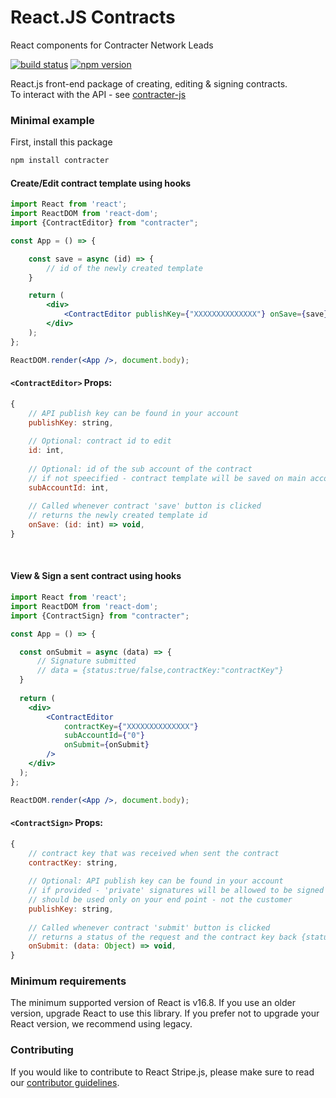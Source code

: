 # React.JS Contracts

React components for Contracter Network Leads

[![build status](https://img.shields.io/npm/l/contracter)](https://www.npmjs.com/package/contracter)
[![npm version](https://img.shields.io/npm/v/contracter)](https://www.npmjs.com/package/contracter)

React.js front-end package of creating, editing & signing contracts.<br/>
To interact with the API - see [contracter-js](https://github.com/network-leads/contracter-js)

### Minimal example

First, install this package
```sh
npm install contracter
```

#### Create/Edit contract template using hooks

```jsx
import React from 'react';
import ReactDOM from 'react-dom';
import {ContractEditor} from "contracter";

const App = () => {

    const save = async (id) => {
        // id of the newly created template
    }

    return (
        <div>
            <ContractEditor publishKey={"XXXXXXXXXXXXXX"} onSave={save} />
        </div>
    );
};

ReactDOM.render(<App />, document.body);
```


#### `<ContractEditor>` Props:

```js
{
    // API publish key can be found in your account
    publishKey: string,
    
    // Optional: contract id to edit
    id: int,
    
    // Optional: id of the sub account of the contract
    // if not speecified - contract template will be saved on main account
    subAccountId: int,
    
    // Called whenever contract 'save' button is clicked
    // returns the newly created template id
    onSave: (id: int) => void,
}
```


<br/>


#### View & Sign a sent contract using hooks

```jsx
import React from 'react';
import ReactDOM from 'react-dom';
import {ContractSign} from "contracter";

const App = () => {

  const onSubmit = async (data) => {
      // Signature submitted
      // data = {status:true/false,contractKey:"contractKey"}
  }
  
  return (
    <div>
        <ContractEditor
            contractKey={"XXXXXXXXXXXXXX"}
            subAccountId={"0"}
            onSubmit={onSubmit}        
        />
    </div>
  );
};

ReactDOM.render(<App />, document.body);
```



#### `<ContractSign>` Props:

```js
{
    // contract key that was received when sent the contract
    contractKey: string,
        
    // Optional: API publish key can be found in your account
    // if provided - 'private' signatures will be allowed to be signed
    // should be used only on your end point - not the customer
    publishKey: string,
    
    // Called whenever contract 'submit' button is clicked
    // returns a status of the request and the contract key back {status:true/false,contractKey:'XXXX'}
    onSubmit: (data: Object) => void,
}
```



### Minimum requirements

The minimum supported version of React is v16.8. If you use an older version,
upgrade React to use this library. If you prefer not to upgrade your React
version, we recommend using legacy.

### Contributing

If you would like to contribute to React Stripe.js, please make sure to read our
[contributor guidelines](CONTRIBUTING.md).